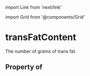 import Link from 'next/link'
  
import Grid from '@components/Grid'

# transFatContent

The number of grams of trans fat.

## Property of



